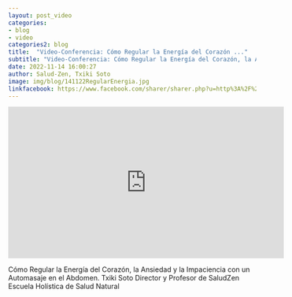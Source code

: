 ```yaml
---
layout: post_video
categories:
- blog
- video
categories2: blog
title:  "Video-Conferencia: Cómo Regular la Energía del Corazón ..."
subtitle: "Video-Conferencia: Cómo Regular la Energía del Corazón, la Ansiedad y la Impaciencia con un Automasaje en el Abdomen"
date: 2022-11-14 16:00:27
author: Salud-Zen, Txiki Soto
image: img/blog/141122RegularEnergia.jpg
linkfacebook: https://www.facebook.com/sharer/sharer.php?u=http%3A%2F%2Fwww.salud-zen.com%2Fblog%2F2022%2F11%2F14%2Fvideo-regular-energia.html&amp;src=sdkpreparse
---   
```

<iframe src="https://www.facebook.com/plugins/video.php?height=308&href=https%3A%2F%2Fwww.facebook.com%2Fsaludzen.estilodevida%2Fvideos%2F773655254210848%2F&show_text=false&width=560&t=0" width="560" height="308" style="border:none;overflow:hidden" scrolling="no" frameborder="0" allowfullscreen="true" allow="autoplay; clipboard-write; encrypted-media; picture-in-picture; web-share" allowFullScreen="true"></iframe>

Cómo Regular la Energía del Corazón, la Ansiedad y la Impaciencia con un Automasaje en el Abdomen.
Txiki Soto
Director y Profesor de SaludZen
Escuela Holística de Salud Natural
